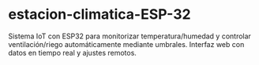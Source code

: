 # estacion-climatica-ESP-32
Sistema IoT con ESP32 para monitorizar temperatura/humedad y controlar ventilación/riego automáticamente mediante umbrales. Interfaz web con datos en tiempo real y ajustes remotos. 
